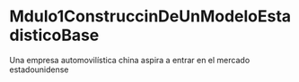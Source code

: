 # Mdulo1ConstruccinDeUnModeloEstadisticoBase
Una empresa automovilística china aspira a entrar en el mercado estadounidense
